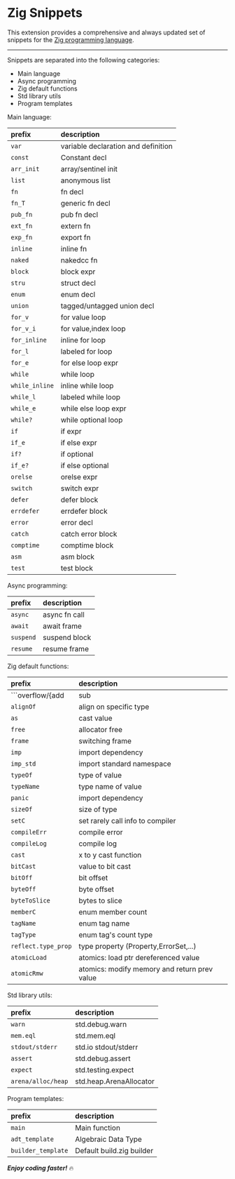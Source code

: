 # Zig Snippets

This extension provides a comprehensive and always updated set of snippets for the [Zig programming language](https://ziglang.org).

-----------------------------------------------------------------------------------------------------------
Snippets are separated into the following categories:

* Main language
* Async programming
* Zig default functions
* Std library utils
* Program templates


Main language:

| prefix             | description                         |
|:-------------------|:------------------------------------|
| ```var```          | variable declaration and definition |
| ```const```        | Constant decl                       |
| ```arr_init```     | array/sentinel init                 |
| ```list```         | anonymous list                      |
| ```fn```           | fn decl                             |
| ```fn_T```         | generic fn decl                     |
| ```pub_fn```       | pub fn decl                         |
| ```ext_fn```       | extern fn                           |
| ```exp_fn```       | export fn                           |
| ```inline```       | inline fn                           |
| ```naked```        | nakedcc fn                          |
| ```block```        | block expr                          |
| ```stru```         | struct decl                         |
| ```enum```         | enum decl                           |
| ```union```        | tagged/untagged union decl          |
| ```for_v```        | for value loop                      |
| ```for_v_i```      | for value,index loop                |
| ```for_inline```   | inline for loop                     |
| ```for_l```        | labeled for loop                    |
| ```for_e```        | for else loop expr                  |
| ```while```        | while loop                          |
| ```while_inline``` | inline while loop                   |
| ```while_l```      | labeled while loop                  |
| ```while_e```      | while else loop expr                |
| ```while?```       | while optional loop                 |
| ```if```           | if expr                             |
| ```if_e```         | if else expr                        |
| ```if?```          | if optional                         |
| ```if_e?```        | if else optional                    |
| ```orelse```       | orelse expr                         |
| ```switch```       | switch expr                         |
| ```defer```        | defer block                         |
| ```errdefer```     | errdefer block                      |
| ```error```        | error decl                          |
| ```catch```        | catch error block                   |
| ```comptime```     | comptime block                      |
| ```asm```          | asm block                           |
| ```test```         | test block                          |

Async programming:

| prefix        | description   |
|:--------------|:--------------|
| ```async```   | async fn call |
| ```await```   | await frame   |
| ```suspend``` | suspend block |
| ```resume```  | resume frame  |

Zig default functions:

| prefix                               | description                                   |
|:-------------------------------------|:----------------------------------------------|
| ```overflow/{add|sub|mul|shl}With``` | Algebraic/Shift operation with overflow check |
| ```alignOf```                        | align on specific type                        |
| ```as```                             | cast value                                    |
| ```free```                           | allocator free                                |
| ```frame```                          | switching frame                               |
| ```imp```                            | import dependency                             |
| ```imp_std```                        | import standard namespace                     |
| ```typeOf```                         | type of value                                 |
| ```typeName```                       | type name of value                            |
| ```panic```                          | import dependency                             |
| ```sizeOf```                         | size of type                                  |
| ```setC```                           | set rarely call info to compiler              |
| ```compileErr```                     | compile error                                 |
| ```compileLog```                     | compile log                                   |
| ```cast```                           | x to y cast function                          |
| ```bitCast```                        | value to bit cast                             |
| ```bitOff```                         | bit offset                                    |
| ```byteOff```                        | byte offset                                   |
| ```byteToSlice```                    | bytes to slice                                |
| ```memberC```                        | enum member count                             |
| ```tagName```                        | enum tag name                                 |
| ```tagType```                        | enum tag's count type                         |
| ```reflect.type_prop```              | type property (Property,ErrorSet,...)         |
| ```atomicLoad```                     | atomics: load ptr dereferenced value          |
| ```atomicRmw```                      | atomics: modify memory and return prev value  |

Std library utils:

| prefix                 | description             |
|:-----------------------|:------------------------|
| ```warn```             | std.debug.warn          |
| ```mem.eql```          | std.mem.eql             |
| ```stdout/stderr```    | std.io stdout/stderr    |
| ```assert```           | std.debug.assert        |
| ```expect```           | std.testing.expect      |
| ```arena/alloc/heap``` | std.heap.ArenaAllocator |

Program templates:

| prefix                 | description               |
|:-----------------------|:--------------------------|
| ```main```             | Main function             |
| ```adt_template```     | Algebraic Data Type       |
| ```builder_template``` | Default build.zig builder |


***Enjoy coding faster!*** :fire:
